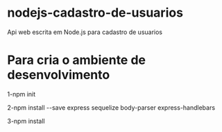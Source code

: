# nodejs-cadastro-de-usuarios
Api web escrita em Node.js para cadastro de usuarios

# Para cria o ambiente de desenvolvimento
<p>1-npm init
<p>2-npm install --save express sequelize body-parser express-handlebars
<p>3-npm install

